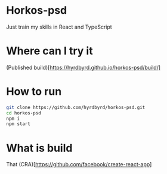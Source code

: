 # Horkos-psd
Just train my skills in React and TypeScript

# Where can I try it
(Published build)[https://hyrdbyrd.github.io/horkos-psd/build/]

# How to run
```sh
git clone https://github.com/hyrdbyrd/horkos-psd.git
cd horkos-psd
npm i
npm start
```

# What is build
That (CRA)[https://github.com/facebook/create-react-app]
